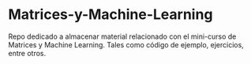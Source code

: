 # Matrices-y-Machine-Learning
 Repo dedicado a almacenar material relacionado con el mini-curso de Matrices y Machine Learning. Tales como código de ejemplo, ejercicios, entre otros.
